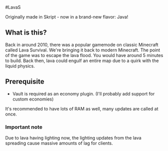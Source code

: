 #LavaS

Originally made in Skript - now in a brand-new flavor: Java!

## What is this?

Back in around 2010, there was a popular gamemode on classic Minecraft called Lava Survival.
We're bringing it back to modern Minecraft.
The point of the game was to escape the lava flood. You would have around 5 minutes to build.
Back then, lava could engulf an entire map due to a quirk with the liquid physics.

## Prerequisite

- Vault is required as an economy plugin. (I'll probably add support for custom economies)

It's recommended to have lots of RAM as well, many updates are called at once.

### Important note
Due to lava having lighting now, the lighting updates from the lava spreading cause massive amounts of lag for clients.